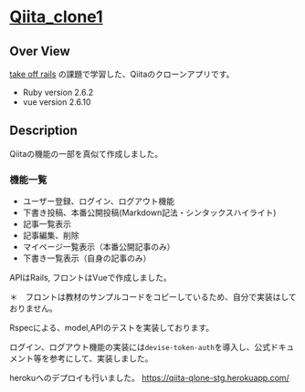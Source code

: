 # [Qiita_clone1](https://qiita-qlone-stg.herokuapp.com/)　
## Over View
[take off rails](https://freelance.cat-algorithm.com/) の課題で学習した、Qiitaのクローンアプリです。
- Ruby version 2.6.2
- vue version 2.6.10

## Description
Qiitaの機能の一部を真似て作成しました。

### 機能一覧
- ユーザー登録、ログイン、ログアウト機能
- 下書き投稿、本番公開投稿(Markdown記法・シンタックスハイライト)
- 記事一覧表示
- 記事編集、削除
- マイページ一覧表示（本番公開記事のみ）
- 下書き一覧表示（自身の記事のみ）

APIはRails, フロントはVueで作成しました。

＊　フロントは教材のサンプルコードをコピーしているため、自分で実装はしておりません。

Rspecによる、model,APIのテストを実装しております。


ログイン、ログアウト機能の実装には`devise-token-auth`を導入し、公式ドキュメント等を参考にして、実装しました。

herokuへのデプロイも行いました。
https://qiita-qlone-stg.herokuapp.com/

